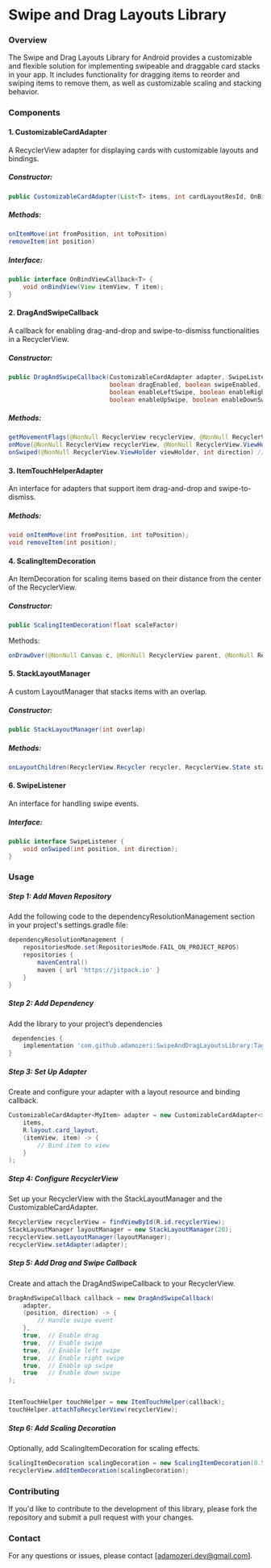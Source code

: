 # Swipe and Drag Layouts Library
### Overview
The Swipe and Drag Layouts Library for Android provides a customizable and flexible solution for implementing swipeable and draggable card stacks in your app. It includes functionality for dragging items to reorder and swiping items to remove them, as well as customizable scaling and stacking behavior.

### Components
#### 1. CustomizableCardAdapter
A RecyclerView adapter for displaying cards with customizable layouts and bindings.

##### Constructor:

```java
public CustomizableCardAdapter(List<T> items, int cardLayoutResId, OnBindViewCallback<T> onBindViewCallback)
```

##### Methods:

```java
onItemMove(int fromPosition, int toPosition) 
removeItem(int position)
```

##### Interface:
```java
public interface OnBindViewCallback<T> {
    void onBindView(View itemView, T item);
}
```
#### 2. DragAndSwipeCallback
A callback for enabling drag-and-drop and swipe-to-dismiss functionalities in a RecyclerView.

##### Constructor:

```java
public DragAndSwipeCallback(CustomizableCardAdapter adapter, SwipeListener swipeListener,
                            boolean dragEnabled, boolean swipeEnabled,
                            boolean enableLeftSwipe, boolean enableRightSwipe,
                            boolean enableUpSwipe, boolean enableDownSwipe)
```
##### Methods:
```java
getMovementFlags(@NonNull RecyclerView recyclerView, @NonNull RecyclerView.ViewHolder viewHolder) // Defines movement flags for dragging and swiping.
onMove(@NonNull RecyclerView recyclerView, @NonNull RecyclerView.ViewHolder viewHolder, @NonNull RecyclerView.ViewHolder target) // Handles item dragging.
onSwiped(@NonNull RecyclerView.ViewHolder viewHolder, int direction) // Handles item swiping.
```
#### 3. ItemTouchHelperAdapter
An interface for adapters that support item drag-and-drop and swipe-to-dismiss.

##### Methods:

```java
void onItemMove(int fromPosition, int toPosition);
void removeItem(int position);
```
#### 4. ScalingItemDecoration
An ItemDecoration for scaling items based on their distance from the center of the RecyclerView.

##### Constructor:

```java
public ScalingItemDecoration(float scaleFactor)
```
Methods:
```java
onDrawOver(@NonNull Canvas c, @NonNull RecyclerView parent, @NonNull RecyclerView.State state) // Applies scaling transformation to items.
```

#### 5. StackLayoutManager
A custom LayoutManager that stacks items with an overlap.

##### Constructor:

```java
public StackLayoutManager(int overlap)
```
##### Methods:
```java
onLayoutChildren(RecyclerView.Recycler recycler, RecyclerView.State state) // Layouts and stacks items with overlap.
```
#### 6. SwipeListener
An interface for handling swipe events.

##### Interface:

```java
public interface SwipeListener {
    void onSwiped(int position, int direction);
}
```

### Usage

##### Step 1: Add Maven Repository
Add the following code to the dependencyResolutionManagement section in your project's settings.gradle file:

```groovy
dependencyResolutionManagement {
    repositoriesMode.set(RepositoriesMode.FAIL_ON_PROJECT_REPOS)
    repositories {
        mavenCentral()
        maven { url 'https://jitpack.io' }
    }
}
```
##### Step 2: Add Dependency
Add the library to your project’s dependencies
```groovy
 dependencies {
    implementation 'com.github.adamozeri:SwipeAndDragLayoutsLibrary:Tag'
}
```

##### Step 3: Set Up Adapter
Create and configure your adapter with a layout resource and binding callback.

```java
CustomizableCardAdapter<MyItem> adapter = new CustomizableCardAdapter<>(
    items,
    R.layout.card_layout,
    (itemView, item) -> {
        // Bind item to view
    }
);
```

##### Step 4: Configure RecyclerView
Set up your RecyclerView with the StackLayoutManager and the CustomizableCardAdapter.

```java
RecyclerView recyclerView = findViewById(R.id.recyclerView);
StackLayoutManager layoutManager = new StackLayoutManager(20);
recyclerView.setLayoutManager(layoutManager);
recyclerView.setAdapter(adapter);
```

##### Step 5: Add Drag and Swipe Callback
Create and attach the DragAndSwipeCallback to your RecyclerView.

```java
DragAndSwipeCallback callback = new DragAndSwipeCallback(
    adapter,
    (position, direction) -> {
        // Handle swipe event
    },
    true,  // Enable drag
    true,  // Enable swipe
    true,  // Enable left swipe
    true,  // Enable right swipe
    true,  // Enable up swipe
    true   // Enable down swipe
);


ItemTouchHelper touchHelper = new ItemTouchHelper(callback);
touchHelper.attachToRecyclerView(recyclerView);
```
##### Step 6: Add Scaling Decoration
Optionally, add ScalingItemDecoration for scaling effects.

```java
ScalingItemDecoration scalingDecoration = new ScalingItemDecoration(0.5f);
recyclerView.addItemDecoration(scalingDecoration);
```

### Contributing
If you'd like to contribute to the development of this library, please fork the repository and submit a pull request with your changes.

### Contact
For any questions or issues, please contact [adamozeri.dev@gmail.com].
